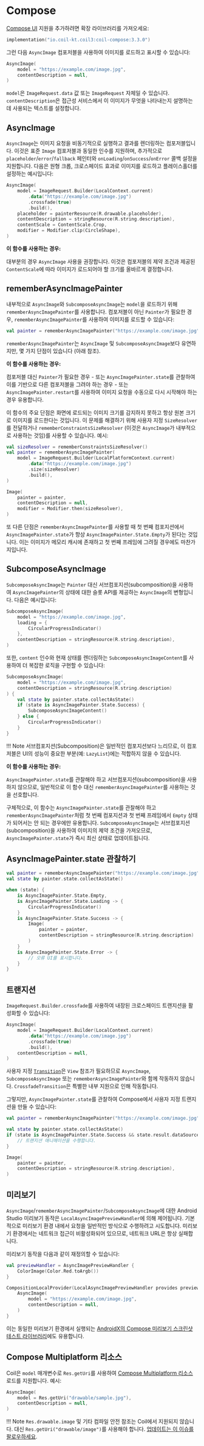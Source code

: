 # Compose

[Compose UI](https://www.jetbrains.com/compose-multiplatform/) 지원을 추가하려면 확장 라이브러리를 가져오세요:

```kotlin
implementation("io.coil-kt.coil3:coil-compose:3.3.0")
```

그런 다음 `AsyncImage` 컴포저블을 사용하여 이미지를 로드하고 표시할 수 있습니다:

```kotlin
AsyncImage(
    model = "https://example.com/image.jpg",
    contentDescription = null,
)
```

`model`은 `ImageRequest.data` 값 또는 `ImageRequest` 자체일 수 있습니다. `contentDescription`은 접근성 서비스에서 이 이미지가 무엇을 나타내는지 설명하는 데 사용되는 텍스트를 설정합니다.

## AsyncImage

`AsyncImage`는 이미지 요청을 비동기적으로 실행하고 결과를 렌더링하는 컴포저블입니다. 이것은 표준 `Image` 컴포저블과 동일한 인수를 지원하며, 추가적으로 `placeholder`/`error`/`fallback` 페인터와 `onLoading`/`onSuccess`/`onError` 콜백 설정을 지원합니다. 다음은 원형 크롭, 크로스페이드 효과로 이미지를 로드하고 플레이스홀더를 설정하는 예시입니다:

```kotlin
AsyncImage(
    model = ImageRequest.Builder(LocalContext.current)
        .data("https://example.com/image.jpg")
        .crossfade(true)
        .build(),
    placeholder = painterResource(R.drawable.placeholder),
    contentDescription = stringResource(R.string.description),
    contentScale = ContentScale.Crop,
    modifier = Modifier.clip(CircleShape),
)
```

**이 함수를 사용하는 경우:**

대부분의 경우 `AsyncImage` 사용을 권장합니다. 이것은 컴포저블의 제약 조건과 제공된 `ContentScale`에 따라 이미지가 로드되어야 할 크기를 올바르게 결정합니다.

## rememberAsyncImagePainter

내부적으로 `AsyncImage`와 `SubcomposeAsyncImage`는 `model`을 로드하기 위해 `rememberAsyncImagePainter`를 사용합니다. 컴포저블이 아닌 `Painter`가 필요한 경우, `rememberAsyncImagePainter`를 사용하여 이미지를 로드할 수 있습니다:

```kotlin
val painter = rememberAsyncImagePainter("https://example.com/image.jpg")
```

`rememberAsyncImagePainter`는 `AsyncImage` 및 `SubcomposeAsyncImage`보다 유연하지만, 몇 가지 단점이 있습니다 (아래 참조).

**이 함수를 사용하는 경우:**

컴포저블 대신 `Painter`가 필요한 경우 - 또는 `AsyncImagePainter.state`를 관찰하여 이를 기반으로 다른 컴포저블을 그려야 하는 경우 - 또는 `AsyncImagePainter.restart`를 사용하여 이미지 요청을 수동으로 다시 시작해야 하는 경우 유용합니다.

이 함수의 주요 단점은 화면에 로드되는 이미지 크기를 감지하지 못하고 항상 원본 크기로 이미지를 로드한다는 것입니다. 이 문제를 해결하기 위해 사용자 지정 `SizeResolver`를 전달하거나 `rememberConstraintsSizeResolver` (이것은 `AsyncImage`가 내부적으로 사용하는 것임)를 사용할 수 있습니다. 예시:

```kotlin
val sizeResolver = rememberConstraintsSizeResolver()
val painter = rememberAsyncImagePainter(
    model = ImageRequest.Builder(LocalPlatformContext.current)
        .data("https://example.com/image.jpg")
        .size(sizeResolver)
        .build(),
)

Image(
    painter = painter,
    contentDescription = null,
    modifier = Modifier.then(sizeResolver),
)
```

또 다른 단점은 `rememberAsyncImagePainter`를 사용할 때 첫 번째 컴포지션에서 `AsyncImagePainter.state`가 항상 `AsyncImagePainter.State.Empty`가 된다는 것입니다. 이는 이미지가 메모리 캐시에 존재하고 첫 번째 프레임에 그려질 경우에도 마찬가지입니다.

## SubcomposeAsyncImage

`SubcomposeAsyncImage`는 `Painter` 대신 서브컴포지션(subcomposition)을 사용하여 `AsyncImagePainter`의 상태에 대한 슬롯 API를 제공하는 `AsyncImage`의 변형입니다. 다음은 예시입니다:

```kotlin
SubcomposeAsyncImage(
    model = "https://example.com/image.jpg",
    loading = {
        CircularProgressIndicator()
    },
    contentDescription = stringResource(R.string.description),
)
```

또한, `content` 인수와 현재 상태를 렌더링하는 `SubcomposeAsyncImageContent`를 사용하여 더 복잡한 로직을 구현할 수 있습니다:

```kotlin
SubcomposeAsyncImage(
    model = "https://example.com/image.jpg",
    contentDescription = stringResource(R.string.description)
) {
    val state by painter.state.collectAsState()
    if (state is AsyncImagePainter.State.Success) {
        SubcomposeAsyncImageContent()
    } else {
        CircularProgressIndicator()
    }
}
```

!!! Note
    서브컴포지션(Subcomposition)은 일반적인 컴포지션보다 느리므로, 이 컴포저블은 UI의 성능이 중요한 부분(예: `LazyList`)에는 적합하지 않을 수 있습니다.

**이 함수를 사용하는 경우:**

`AsyncImagePainter.state`를 관찰해야 하고 서브컴포지션(subcomposition)을 사용하지 않으므로, 일반적으로 이 함수 대신 `rememberAsyncImagePainter`를 사용하는 것을 선호합니다.

구체적으로, 이 함수는 `AsyncImagePainter.state`를 관찰해야 하고 `rememberAsyncImagePainter`처럼 첫 번째 컴포지션과 첫 번째 프레임에서 `Empty` 상태가 되어서는 안 되는 경우에만 유용합니다. `SubcomposeAsyncImage`는 서브컴포지션(subcomposition)을 사용하여 이미지의 제약 조건을 가져오므로, `AsyncImagePainter.state`가 즉시 최신 상태로 업데이트됩니다.

## AsyncImagePainter.state 관찰하기

```kotlin
val painter = rememberAsyncImagePainter("https://example.com/image.jpg")
val state by painter.state.collectAsState()

when (state) {
    is AsyncImagePainter.State.Empty,
    is AsyncImagePainter.State.Loading -> {
        CircularProgressIndicator()
    }
    is AsyncImagePainter.State.Success -> {
        Image(
            painter = painter,
            contentDescription = stringResource(R.string.description)
        )
    }
    is AsyncImagePainter.State.Error -> {
        // 오류 UI를 표시합니다.
    }
}
```

## 트랜지션

`ImageRequest.Builder.crossfade`를 사용하여 내장된 크로스페이드 트랜지션을 활성화할 수 있습니다:

```kotlin
AsyncImage(
    model = ImageRequest.Builder(LocalContext.current)
        .data("https://example.com/image.jpg")
        .crossfade(true)
        .build(),
    contentDescription = null,
)
```

사용자 지정 [`Transition`](/coil/api/coil-core/coil3.transition/-transition)은 `View` 참조가 필요하므로 `AsyncImage`, `SubcomposeAsyncImage` 또는 `rememberAsyncImagePainter`와 함께 작동하지 않습니다. `CrossfadeTransition`은 특별한 내부 지원으로 인해 작동합니다.

그렇지만, `AsyncImagePainter.state`를 관찰하여 Compose에서 사용자 지정 트랜지션을 만들 수 있습니다:

```kotlin
val painter = rememberAsyncImagePainter("https://example.com/image.jpg")

val state by painter.state.collectAsState()
if (state is AsyncImagePainter.State.Success && state.result.dataSource != DataSource.MEMORY_CACHE) {
    // 트랜지션 애니메이션을 수행합니다.
}

Image(
    painter = painter,
    contentDescription = stringResource(R.string.description),
)
```

## 미리보기

`AsyncImage`/`rememberAsyncImagePainter`/`SubcomposeAsyncImage`에 대한 Android Studio 미리보기 동작은 `LocalAsyncImagePreviewHandler`에 의해 제어됩니다. 기본적으로 미리보기 환경 내에서 요청을 일반적인 방식으로 수행하려고 시도합니다. 미리보기 환경에서는 네트워크 접근이 비활성화되어 있으므로, 네트워크 URL은 항상 실패합니다.

미리보기 동작을 다음과 같이 재정의할 수 있습니다:

```kotlin
val previewHandler = AsyncImagePreviewHandler {
    ColorImage(Color.Red.toArgb())
}

CompositionLocalProvider(LocalAsyncImagePreviewHandler provides previewHandler) {
    AsyncImage(
        model = "https://example.com/image.jpg",
        contentDescription = null,
    )
}
```

이는 동일한 미리보기 환경에서 실행되는 [AndroidX의 Compose 미리보기 스크린샷 테스트 라이브러리](https://developer.android.com/studio/preview/compose-screenshot-testing)에도 유용합니다.

## Compose Multiplatform 리소스

Coil은 `model` 매개변수로 `Res.getUri`를 사용하여 [Compose Multiplatform 리소스](https://www.jetbrains.com/help/kotlin-multiplatform-dev/compose-multiplatform-resources.html) 로드를 지원합니다. 예시:

```kotlin
AsyncImage(
    model = Res.getUri("drawable/sample.jpg"),
    contentDescription = null,
)
```

!!! Note
    `Res.drawable.image` 및 기타 컴파일 안전 참조는 Coil에서 지원되지 않습니다. 대신 `Res.getUri("drawable/image")`를 사용해야 합니다. [업데이트는 이 이슈를 팔로우하세요](https://github.com/coil-kt/coil/issues/2812).